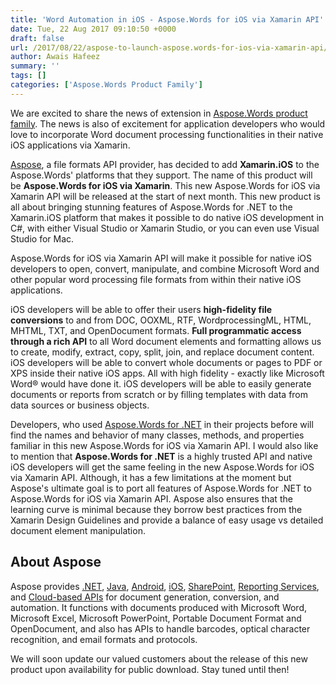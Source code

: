 ```yaml
---
title: 'Word Automation in iOS - Aspose.Words for iOS via Xamarin API'
date: Tue, 22 Aug 2017 09:10:50 +0000
draft: false
url: /2017/08/22/aspose-to-launch-aspose.words-for-ios-via-xamarin-api/
author: Awais Hafeez
summary: ''
tags: []
categories: ['Aspose.Words Product Family']
---
```


We are excited to share the news of extension in [Aspose.Words product family][1]. The news is also of excitement for application developers who would love to incorporate Word document processing functionalities in their native iOS applications via Xamarin.

[Aspose][2], a file formats API provider, has decided to add **Xamarin.iOS** to the Aspose.Words' platforms that they support. The name of this product will be **Aspose.Words for iOS via Xamarin**. This new Aspose.Words for iOS via Xamarin API will be released at the start of next month. This new product is all about bringing stunning features of Aspose.Words for .NET to the Xamarin.iOS platform that makes it possible to do native iOS development in C#, with either Visual Studio or Xamarin Studio, or you can even use Visual Studio for Mac.

Aspose.Words for iOS via Xamarin API will make it possible for native iOS developers to open, convert, manipulate, and combine Microsoft Word and other popular word processing file formats from within their native iOS applications. 

iOS developers will be able to offer their users **high-fidelity file conversions** to and from DOC, OOXML, RTF, WordprocessingML, HTML, MHTML, TXT, and OpenDocument formats. **Full programmatic access through a rich API** to all Word document elements and formatting allows us to create, modify, extract, copy, split, join, and replace document content. iOS developers will be able to convert whole documents or pages to PDF or XPS inside their native iOS apps. All with high fidelity - exactly like Microsoft Word® would have done it. iOS developers will be able to easily generate documents or reports from scratch or by filling templates with data from data sources or business objects.

Developers, who used [Aspose.Words for .NET][3] in their projects before will find the names and behavior of many classes, methods, and properties familiar in this new Aspose.Words for iOS via Xamarin API. I would also like to mention that **Aspose.Words for .NET** is a highly trusted API and native iOS developers will get the same feeling in the new Aspose.Words for iOS via Xamarin API. Although, it has a few limitations at the moment but Aspose's ultimate goal is to port all features of Aspose.Words for .NET to Aspose.Words for iOS via Xamarin API. Aspose also ensures that the learning curve is minimal because they borrow best practices from the Xamarin Design Guidelines and provide a balance of easy usage vs detailed document element manipulation.

## About Aspose

Aspose provides [.NET][4], [Java][5], [Android][6], [iOS][7], [SharePoint][8], [Reporting Services][9], and [Cloud-based APIs][10] for document generation, conversion, and automation. It functions with documents produced with Microsoft Word, Microsoft Excel, Microsoft PowerPoint, Portable Document Format and OpenDocument, and also has APIs to handle barcodes, optical character recognition, and email formats and protocols.

We will soon update our valued customers about the release of this new product upon availability for public download. Stay tuned until then!




[1]: https://www.aspose.com/products/words
[2]: https://www.aspose.com/
[3]: https://www.aspose.com/products/words/net
[4]: https://www.aspose.com/products/total/net
[5]: https://www.aspose.com/products/total/java
[6]: https://www.aspose.com/products/total/android
[7]: https://www.aspose.com/products/total/ios-xamarin
[8]: https://www.aspose.com/products/total/sharepoint
[9]: https://www.aspose.com/products/total/reporting-services
[10]: https://www.aspose.com/products/total/cloud




